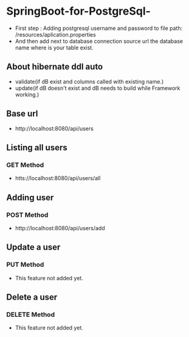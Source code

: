 # SpringBoot-for-PostgreSql-

* First step : Adding postgresql username and password to file path: /resources/aplication.properties
* And then add next to database connection source url the database name where is your table exist.


## About hibernate ddl auto
* validate(if dB exist and columns called with  existing name.)
* update(if dB doesn't exist and dB needs to build while Framework working.)

## Base url
* http://localhost:8080/api/users

## Listing all users
### GET Method
* htts://localhost:8080/api/users/all

## Adding  user
### POST Method
* http://localhost:8080/api/users/add

## Update a user
### PUT Method
* This feature not added yet.

## Delete a user
### DELETE Method
* This feature not added yet.
